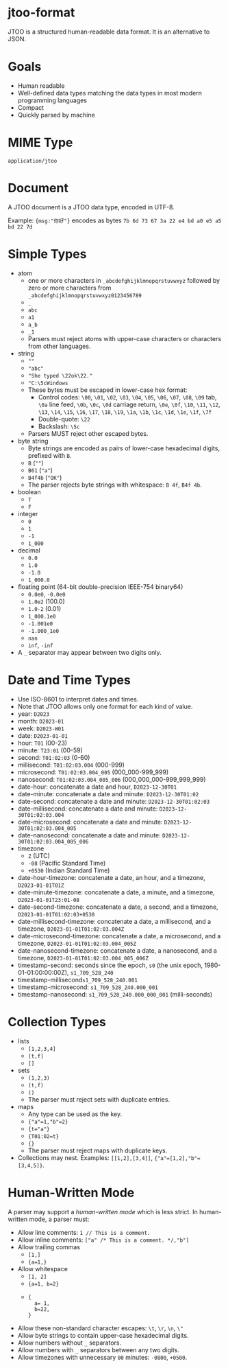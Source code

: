 # jtoo-format

JTOO is a structured human-readable data format. It is an alternative to JSON.

# Goals

- Human readable
- Well-defined data types matching the data types in most modern programming languages
- Compact
- Quickly parsed by machine

# MIME Type

`application/jtoo`

# Document

A JTOO document is a JTOO data type, encoded in UTF-8.

Example: `{msg:"你好"}` encodes as bytes `7b 6d 73 67 3a 22 e4 bd a0 e5 a5 bd 22 7d`

# Simple Types

- atom
    - one or more characters in `_abcdefghijklmnopqrstuvwxyz` followed by zero or more characters
      from `_abcdefghijklmnopqrstuvwxyz0123456789`
    - `_`
    - `abc`
    - `a1`
    - `a_b`
    - `_1`
    - Parsers must reject atoms with upper-case characters or characters from other languages.
- string
    - `""`
    - `"abc"`
    - `"She typed \22ok\22."`
    - `"C:\5cWindows`
    - These bytes must be escaped in lower-case hex format:
        - Control codes: `\00`, `\01`, `\02`, `\03`, `\04`, `\05`, `\06`, `\07`, `\08`, `\09` tab, `\0a` line
          feed, `\0b`, `\0c`, `\0d` carriage
          return, `\0e`, `\0f`, `\10`, `\11`, `\12`, `\13`, `\14`, `\15`, `\16`, `\17`, `\18`, `\19`, `\1a`, `\1b`, `\1c`, `\1d`, `\1e`, `\1f`, `\7f`
        - Double-quote: `\22`
        - Backslash: `\5c`
    - Parsers MUST reject other escaped bytes.
- byte string
    - Byte strings are encoded as pairs of lower-case hexadecimal digits, prefixed with `B`.
    - `B` (`""`)
    - `B61` (`"a"`)
    - `B4f4b` (`"OK"`)
    - The parser rejects byte strings with whitespace: `B 4f`, `B4f 4b`.
- boolean
    - `T`
    - `F`
- integer
    - `0`
    - `1`
    - `-1`
    - `1_000`
- decimal
    - `0.0`
    - `1.0`
    - `-1.0`
    - `1_000.0`
- floating point (64-bit double-precision IEEE-754 binary64)
    - `0.0e0`, `-0.0e0`
    - `1.0e2` (100.0)
    - `1.0-2` (0.01)
    - `1_000.1e0`
    - `-1.001e0`
    - `-1.000_1e0`
    - `nan`
    - `inf`, `-inf`
- A `_` separator may appear between two digits only.

# Date and Time Types

- Use ISO-8601 to interpret dates and times.
- Note that JTOO allows only one format for each kind of value.
- year: `D2023`
- month: `D2023-01`
- week: `D2023-W01`
- date: `D2023-01-01`
- hour: `T01` (00-23)
- minute: `T23:01` (00-59)
- second: `T01:02:03` (0-60)
- millisecond: `T01:02:03.004` (000-999)
- microsecond: `T01:02:03.004_005` (000_000-999_999)
- nanosecond: `T01:02:03.004_005_006` (000_000_000-999_999_999)
- date-hour: concatenate a date and hour, `D2023-12-30T01`
- date-minute: concatenate a date and minute: `D2023-12-30T01:02`
- date-second: concatenate a date and minute: `D2023-12-30T01:02:03`
- date-millisecond: concatenate a date and minute: `D2023-12-30T01:02:03.004`
- date-microsecond: concatenate a date and minute: `D2023-12-30T01:02:03.004_005`
- date-nanosecond: concatenate a date and minute: `D2023-12-30T01:02:03.004_005_006`
- timezone
    - `Z` (UTC)
    - `-08` (Pacific Standard Time)
    - `+0530` (Indian Standard Time)
- date-hour-timezone: concatenate a date, an hour, and a timezone, `D2023-01-01T01Z`
- date-minute-timezone: concatenate a date, a minute, and a timezone, `D2023-01-01T23:01-08`
- date-second-timezone: concatenate a date, a second, and a timezone, `D2023-01-01T01:02:03+0530`
- date-millisecond-timezone: concatenate a date, a millisecond, and a timezone, `D2023-01-01T01:02:03.004Z`
- date-microsecond-timezone: concatenate a date, a microsecond, and a timezone, `D2023-01-01T01:02:03.004_005Z`
- date-nanosecond-timezone: concatenate a date, a nanosecond, and a timezone, `D2023-01-01T01:02:03.004_005_006Z`
- timestamp-second: seconds since the epoch, `s0` (the unix epoch, 1980-01-01:00:00:00Z), `s1_709_528_240`
- timestamp-millisecond`s1_709_528_240.001`
- timestamp-microsecond: `s1_709_528_240.000_001`
- timestamp-nanosecond: `s1_709_528_240.000_000_001` (milli-seconds)

# Collection Types

- lists
    - `[1,2,3,4]`
    - `[t,f]`
    - `[]`
- sets
    - `(1,2,3)`
    - `(t,f)`
    - `()`
    - The parser must reject sets with duplicate entries.
- maps
    - Any type can be used as the key.
    - `{"a"=1,"b"=2}`
    - `{t="a"}`
    - `{T01:02=t}`
    - `{}`
    - The parser must reject maps with duplicate keys.
- Collections may nest. Examples: `[[1,2],[3,4]]`, `{"a"=[1,2],"b"=[3,4,5]}`.

# Human-Written Mode

A parser may support a *human-written mode* which is less strict.
In human-written mode, a parser must:

- Allow line comments: `1 // This is a comment.`
- Allow inline comments: `["a" /* This is a comment. */,"b"]`
- Allow trailing commas
    - `[1,]`
    - `{a=1,}`
- Allow whitespace
    - `[1, 2]`
    - `{a=1, b=2}`
    - ```
      {
        a= 1,
        b=22,
      }
      ```
- Allow these non-standard character escapes: `\t`, `\r`, `\n`, `\"`
- Allow byte strings to contain upper-case hexadecimal digits.
- Allow numbers without `_` separators.
- Allow numbers with `_` separators between any two digits.
- Allow timezones with unnecessary `00` minutes: `-0800`, `+0500`.

